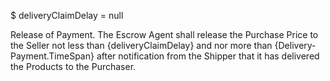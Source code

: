 $ deliveryClaimDelay = null

Release of Payment. The Escrow Agent shall release the Purchase Price to the Seller not less than {deliveryClaimDelay} and nor more than {Delivery-Payment.TimeSpan} after notification from the Shipper that it has delivered the Products to the Purchaser.